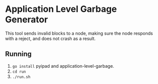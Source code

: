 # Application Level Garbage Generator
This tool sends invalid blocks to a node, making sure the node responds with a reject, and does not crash as a result.

## Running
 1. `go install` pyipad and application-level-garbage.
 2. `cd run`
 3. `./run.sh`


